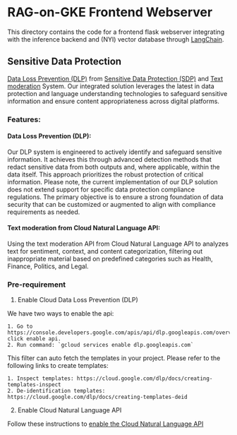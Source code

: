 # RAG-on-GKE Frontend Webserver

This directory contains the code for a frontend flask webserver integrating with the inference
backend and (NYI) vector database through [LangChain](https://python.langchain.com/docs/get_started/introduction).

## Sensitive Data Protection
[Data Loss Prevention (DLP)](https://cloud.google.com/security/products/dlp?hl=en) from [Sensitive Data Protection (SDP)](https://cloud.google.com/sensitive-data-protection/docs) and [Text moderation](https://cloud.google.com/natural-language/docs/moderating-text) System. Our integrated solution leverages the latest in data protection and language understanding technologies to safeguard sensitive information and ensure content appropriateness across digital platforms.

### Features:

#### Data Loss Prevention (DLP): 
Our DLP system is engineered to actively identify and safeguard sensitive information. It achieves this through advanced detection methods that redact sensitive data from both outputs and, where applicable, within the data itself. This approach prioritizes the robust protection of critical information. Please note, the current implementation of our DLP solution does not extend support for specific data protection compliance regulations. The primary objective is to ensure a strong foundation of data security that can be customized or augmented to align with compliance requirements as needed.
#### Text moderation from Cloud Natural Language API: 
Using the text moderation API from Cloud Natural Language API to analyzes text for sentiment, context, and content categorization, filtering out inappropriate material based on predefined categories such as Health, Finance, Politics, and Legal.

### Pre-requirement
1. Enable Cloud Data Loss Prevention (DLP)

We have two ways to enable the api:

    1. Go to https://console.developers.google.com/apis/api/dlp.googleapis.com/overview click enable api.
    2. Run command: `gcloud services enable dlp.googleapis.com`

This filter can auto fetch the templates in your project. Please refer to the following links to create templates:

    1. Inspect templates: https://cloud.google.com/dlp/docs/creating-templates-inspect
    2. De-identification templates: https://cloud.google.com/dlp/docs/creating-templates-deid

2. Enable Cloud Natural Language API

Follow these instructions to [enable the Cloud Natural Language API](https://cloud.google.com/natural-language/docs/setup#api)
